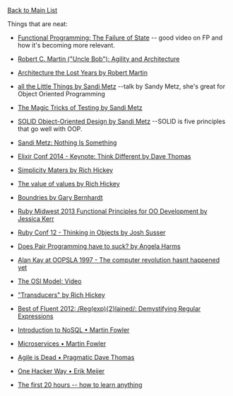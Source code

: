 [Back to Main List](https://gist.github.com/JsWatt/4aef73498525961a5764)

Things that are neat:

* [Functional Programming: The Failure of State](https://vimeo.com/97514630) -- good video on FP and how it's becoming more relevant. 

* [Robert C. Martin ("Uncle Bob"): Agility and Architecture](https://youtu.be/0oGpWmS0aYQ)

* [Architecture the Lost Years by Robert Martin](https://www.youtube.com/watch?v=WpkDN78P884)

* [all the Little Things by Sandi Metz](https://www.youtube.com/watch?v=8bZh5LMaSmE) --talk by Sandy Metz, she's great for Object Oriented Programming

* [The Magic Tricks of Testing by Sandi Metz](https://www.youtube.com/watch?v=URSWYvyc42M)

* [SOLID Object-Oriented Design by Sandi Metz](https://www.youtube.com/watch?v=v-2yFMzxqwU) --SOLID is five principles that go well with OOP.

* [Sandi Metz: Nothing Is Something](https://www.youtube.com/watch?v=OMPfEXIlTVE)

* [Elixir Conf 2014 - Keynote: Think Different by Dave Thomas](https://youtu.be/5hDVftaPQwY)

* [Simplicity Maters by Rich Hickey](https://youtu.be/rI8tNMsozo0)

* [The value of values by Rich Hickey](https://www.youtube.com/watch?v=-6BsiVyC1kM)

* [Boundries by Gary Bernhardt](https://youtu.be/yTkzNHF6rMs)

* [Ruby Midwest 2013 Functional Principles for OO Development by Jessica Kerr](https://youtu.be/tq5SQ4W3gRI)

* [Ruby Conf 12 - Thinking in Objects by Josh Susser ](https://youtu.be/D52V2tbWdNQ)

* [Does Pair Programming have to suck? by Angela Harms](https://www.youtube.com/watch?v=OQXEzwXtzJ8)

* [Alan Kay at OOPSLA 1997 - The computer revolution hasnt happened yet](https://youtu.be/oKg1hTOQXoY)

* [The OSI Model: Video](https://www.youtube.com/watch?v=HEEnLZV2wGI)

* ["Transducers" by Rich Hickey](https://www.youtube.com/watch?v=6mTbuzafcII)

* [Best of Fluent 2012: /Reg(exp){2}lained/: Demystifying Regular Expressions](https://youtu.be/EkluES9Rvak)

* [Introduction to NoSQL • Martin Fowler](https://www.youtube.com/watch?v=qI_g07C_Q5I)

* [Microservices • Martin Fowler](https://www.youtube.com/watch?v=wgdBVIX9ifA)

* [Agile is Dead • Pragmatic Dave Thomas](https://www.youtube.com/watch?v=a-BOSpxYJ9M)

* [One Hacker Way • Erik Meijer](https://www.youtube.com/watch?v=FvMuPtuvP5w)

* [The first 20 hours -- how to learn anything](https://www.youtube.com/watch?v=5MgBikgcWnY)
